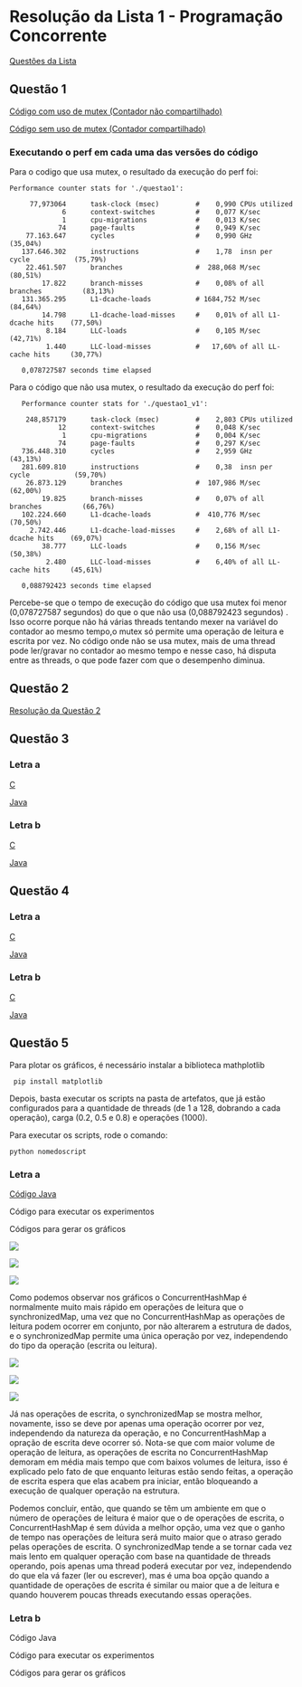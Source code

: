 # Resolução da Lista 1 - Programação Concorrente #
[Questões da Lista ](https://docs.google.com/document/d/1blMH6kakRiwa4-WPYWp2Dks3Mt0SSq07XZysa2ffrPM/edit)

## Questão 1 ##
[Código com uso de mutex (Contador não compartilhado) ](https://github.com/tainahemmanuele/programacao_concorrente/blob/master/lista1/Quest%C3%A3o1/questao1.c)

[Código sem uso de mutex (Contador compartilhado)](https://github.com/tainahemmanuele/programacao_concorrente/blob/master/lista1/Quest%C3%A3o1/questao1_v1.c)

### Executando o perf em cada uma das versões do código ###
Para o codigo que usa mutex, o resultado da execução do perf foi:

    Performance counter stats for './questao1':

         77,973064      task-clock (msec)         #    0,990 CPUs utilized          
                 6      context-switches          #    0,077 K/sec                  
                 1      cpu-migrations            #    0,013 K/sec                  
                74      page-faults               #    0,949 K/sec                  
        77.163.647      cycles                    #    0,990 GHz                      (35,04%)
       137.646.302      instructions              #    1,78  insn per cycle           (75,79%)
        22.461.507      branches                  #  288,068 M/sec                    (80,51%)
            17.822      branch-misses             #    0,08% of all branches          (83,13%)
       131.365.295      L1-dcache-loads           # 1684,752 M/sec                    (84,64%)
            14.798      L1-dcache-load-misses     #    0,01% of all L1-dcache hits    (77,50%)
             8.184      LLC-loads                 #    0,105 M/sec                    (42,71%)
             1.440      LLC-load-misses           #   17,60% of all LL-cache hits     (30,77%)

       0,078727587 seconds time elapsed

Para o código que não usa mutex, o resultado da execução do perf foi:

	   Performance counter stats for './questao1_v1':

        248,857179      task-clock (msec)         #    2,803 CPUs utilized          
                12      context-switches          #    0,048 K/sec                  
                 1      cpu-migrations            #    0,004 K/sec                  
                74      page-faults               #    0,297 K/sec                  
       736.448.310      cycles                    #    2,959 GHz                      (43,13%)
       281.609.810      instructions              #    0,38  insn per cycle           (59,70%)
        26.873.129      branches                  #  107,986 M/sec                    (62,00%)
            19.825      branch-misses             #    0,07% of all branches          (66,76%)
       102.224.660      L1-dcache-loads           #  410,776 M/sec                    (70,50%)
         2.742.446      L1-dcache-load-misses     #    2,68% of all L1-dcache hits    (69,07%)
            38.777      LLC-loads                 #    0,156 M/sec                    (50,38%)
             2.480      LLC-load-misses           #    6,40% of all LL-cache hits     (45,61%)

       0,088792423 seconds time elapsed

Percebe-se que o tempo de execução do  código que usa mutex foi menor (0,078727587 segundos) do que o que não usa (0,088792423 segundos) . Isso ocorre porque  não há várias threads tentando mexer na variável do contador ao mesmo tempo,o mutex só permite uma operação de leitura e escrita por vez. No código onde não se usa mutex, mais de uma thread pode ler/gravar no contador ao mesmo tempo e nesse caso, há disputa entre as threads, o que pode fazer com que o desempenho diminua.

## Questão 2 ##
[Resolução da Questão 2](https://github.com/tainahemmanuele/programacao_concorrente/tree/master/lista1/Quest%C3%A3o2/src/q2)

## Questão 3 ##
### Letra a ###
[C](https://github.com/tainahemmanuele/programacao_concorrente/blob/master/lista1/Quest%C3%A3o3/Quest%C3%A3o3C/questao3_a.c)

[Java](https://github.com/tainahemmanuele/programacao_concorrente/tree/master/lista1/Quest%C3%A3o3/Quest%C3%A3o3Java/src/letraA)

### Letra b ###
[C](https://github.com/tainahemmanuele/programacao_concorrente/blob/master/lista1/Quest%C3%A3o3/Quest%C3%A3o3C/questao3_b.c)

[Java](https://github.com/tainahemmanuele/programacao_concorrente/tree/master/lista1/Quest%C3%A3o3/Quest%C3%A3o3Java/src/letraB)

## Questão 4 ##
### Letra a ###
[C](https://github.com/tainahemmanuele/programacao_concorrente/blob/master/lista1/Quest%C3%A3o4/Quest%C3%A3o4C/questao4_a.c)

[Java](https://github.com/tainahemmanuele/programacao_concorrente/tree/master/lista1/Quest%C3%A3o4/Quest%C3%A3o4Java/src/letraA)

### Letra b ###
[C](https://github.com/tainahemmanuele/programacao_concorrente/blob/master/lista1/Quest%C3%A3o4/Quest%C3%A3o4C/questao4_b.c)

[Java](https://github.com/tainahemmanuele/programacao_concorrente/tree/master/lista1/Quest%C3%A3o4/Quest%C3%A3o4Java/src/letraB)


## Questão 5 ##
Para plotar os gráficos, é necessário instalar a biblioteca mathplotlib

     pip install matplotlib

Depois, basta executar os scripts na pasta de artefatos, que já estão configurados para a quantidade de threads (de 1 a 128, dobrando a cada operação), carga (0.2, 0.5 e 0.8) e operações (1000).

Para executar os scripts, rode o comando:

    python nomedoscript


### Letra a ###
[Código Java ](https://github.com/tainahemmanuele/programacao_concorrente/tree/master/lista1/Quest%C3%A3o5/src/letraA)

Código para executar os experimentos

Códigos para gerar os gráficos


![](https://github.com/tainahemmanuele/programacao_concorrente/blob/master/lista1/Quest%C3%A3o5/src/graficos_letra_a/grafico_letra_a_read_0.2.png)

![](https://github.com/tainahemmanuele/programacao_concorrente/blob/master/lista1/Quest%C3%A3o5/src/graficos_letra_a/grafico_letra_a_read_0.5.png)

![](https://github.com/tainahemmanuele/programacao_concorrente/blob/master/lista1/Quest%C3%A3o5/src/graficos_letra_a/grafico_letra_a_read_0.8.png)


Como podemos observar nos gráficos o ConcurrentHashMap é normalmente muito mais rápido em operações de leitura que o synchronizedMap, uma vez que no ConcurrentHashMap  as operações de leitura podem ocorrer em conjunto, por não alterarem a estrutura de dados, e o synchronizedMap permite uma única operação por vez, independendo do tipo da operação (escrita ou leitura).

![](https://github.com/tainahemmanuele/programacao_concorrente/blob/master/lista1/Quest%C3%A3o5/src/graficos_letra_a/grafico_letra_a_write_0.2.png)

![](https://github.com/tainahemmanuele/programacao_concorrente/blob/master/lista1/Quest%C3%A3o5/src/graficos_letra_a/grafico_letra_a_write_0.5.png)

![](https://github.com/tainahemmanuele/programacao_concorrente/blob/master/lista1/Quest%C3%A3o5/src/graficos_letra_a/grafico_letra_a_write_0.8.png)

Já nas operações de escrita, o synchronizedMap se mostra melhor, novamente, isso se deve por apenas uma operação ocorrer por vez, independendo da natureza da operação,  e no ConcurrentHashMap a opração de escrita deve ocorrer só. Nota-se que com maior volume de operação de leitura, as operações de escrita no ConcurrentHashMap demoram em média mais tempo que com baixos volumes de leitura, isso é explicado pelo fato de que enquanto leituras estão sendo feitas, a operação de escrita espera que elas  acabem pra iniciar, então bloqueando a execução de qualquer operação na estrutura.

Podemos concluir, então, que quando se têm um ambiente em que o número de operações de leitura é maior que o de operações de escrita, o ConcurrentHashMap é sem dúvida  a melhor opção, uma vez que o ganho de tempo nas operações de leitura será muito maior que o atraso gerado pelas operações de escrita. O synchronizedMap tende a se  tornar cada vez mais lento em qualquer operação com base na quantidade de threads operando, pois apenas uma thread poderá executar por vez, independendo do que ela  vá fazer (ler ou escrever), mas é uma boa opção quando a quantidade de operações de escrita é similar ou maior que a de leitura e quando houverem poucas threads  executando essas operações.

### Letra b ###

Código Java

Código para executar os experimentos

Códigos para gerar os gráficos